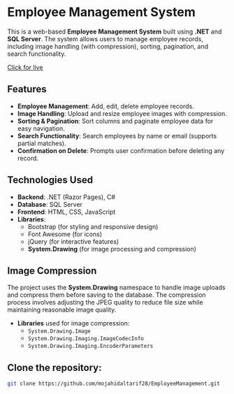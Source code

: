 # Employee Management System

This is a web-based **Employee Management System** built using **.NET** and **SQL Server**. The system allows users to manage employee records, including image handling (with compression), sorting, pagination, and search functionality.

[Click for live](https://mojahidaltarifemployee.bsite.net/)
## Features

- **Employee Management**: Add, edit, delete employee records.
- **Image Handling**: Upload and resize employee images with compression.
- **Sorting & Pagination**: Sort columns and paginate employee data for easy navigation.
- **Search Functionality**: Search employees by name or email (supports partial matches).
- **Confirmation on Delete**: Prompts user confirmation before deleting any record.

## Technologies Used

- **Backend**: .NET (Razor Pages), C#
- **Database**: SQL Server
- **Frontend**: HTML, CSS, JavaScript
- **Libraries**: 
  - Bootstrap (for styling and responsive design)
  - Font Awesome (for icons)
  - jQuery (for interactive features)
  - **System.Drawing** (for image processing and compression)

## Image Compression

The project uses the **System.Drawing** namespace to handle image uploads and compress them before saving to the database. The compression process involves adjusting the JPEG quality to reduce file size while maintaining reasonable image quality.

- **Libraries** used for image compression:
  - `System.Drawing.Image`
  - `System.Drawing.Imaging.ImageCodecInfo`
  - `System.Drawing.Imaging.EncoderParameters`

## Clone the repository:

   ```bash
   git clone https://github.com/mojahidaltarif28/EmployeeManagement.git
